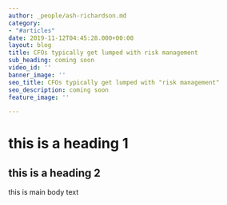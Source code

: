 ```yaml
---
author: _people/ash-richardson.md
category:
- "#articles"
date: 2019-11-12T04:45:28.000+00:00
layout: blog
title: CFOs typically get lumped with risk management
sub_heading: coming soon
video_id: ''
banner_image: ''
seo_title: CFOs typically get lumped with "risk management"
seo_description: coming soon
feature_image: ''

---
```

# this is a heading 1

<insert image here> 

## this is a heading 2

this is main body text